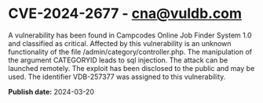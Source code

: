 # CVE-2024-2677 - cna@vuldb.com

A vulnerability has been found in Campcodes Online Job Finder System 1.0 and classified as critical. Affected by this vulnerability is an unknown functionality of the file /admin/category/controller.php. The manipulation of the argument CATEGORYID leads to sql injection. The attack can be launched remotely. The exploit has been disclosed to the public and may be used. The identifier VDB-257377 was assigned to this vulnerability.

**Publish date:** 2024-03-20
